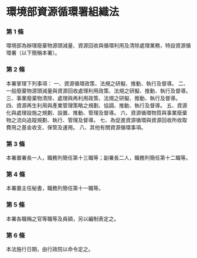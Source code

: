 # 環境部資源循環署組織法

### 第 1 條

環境部為辦理廢棄物源頭減量、資源回收與循環利用及清除處理業務，特設資源循環署（以下簡稱本署）。

### 第 2 條

本署掌理下列事項：
一、資源循環政策、法規之研擬、推動、執行及督導。
二、一般廢棄物源頭減量與資源回收處理利用政策、法規之研擬、推動、執行及督導。
三、事業廢棄物清除、處理與再利用政策、法規之研擬、推動、執行及督導。
四、資源再生利用與產業管理策略之規劃、協調、推動、執行及督導。
五、資源化與處理設施之規劃、設置、推動、管理及督導。
六、資源循環物質與事業廢棄物之流向追蹤規劃、執行、管理及督導。
七、為促進資源循環與資源回收所收取費用之基金收支、保管及運用。
八、其他有關資源循環事項。

### 第 3 條

本署置署長一人，職務列簡任第十三職等；副署長二人，職務列簡任第十二職等。

### 第 4 條

本署置主任秘書，職務列簡任第十一職等。

### 第 5 條

本署各職稱之官等職等及員額，另以編制表定之。

### 第 6 條

本法施行日期，由行政院以命令定之。
